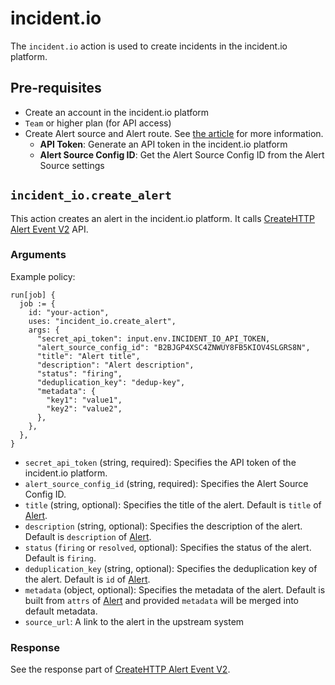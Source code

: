 # incident.io

The `incident.io` action is used to create incidents in the incident.io platform.

## Pre-requisites

- Create an account in the incident.io platform
- `Team` or higher plan (for API access)
- Create Alert source and Alert route. See [the article](https://incident.io/changelog/automatically-create-incidents-with-alerts) for more information.
  - **API Token**: Generate an API token in the incident.io platform
  - **Alert Source Config ID**: Get the Alert Source Config ID from the Alert Source settings

## `incident_io.create_alert`

This action creates an alert in the incident.io platform. It calls [CreateHTTP Alert Event V2](https://api-docs.incident.io/tag/Alert-Events-V2#operation/Alert%20Events%20V2_CreateHTTP) API.

### Arguments

Example policy:

```rego
run[job] {
  job := {
    id: "your-action",
    uses: "incident_io.create_alert",
    args: {
      "secret_api_token": input.env.INCIDENT_IO_API_TOKEN,
      "alert_source_config_id": "B2BJGP4XSC4ZNWUY8FB5KIOV4SLGRS8N",
      "title": "Alert title",
      "description": "Alert description",
      "status": "firing",
      "deduplication_key": "dedup-key",
      "metadata": {
        "key1": "value1",
        "key2": "value2",
      },
    },
  },
}
```

- `secret_api_token` (string, required): Specifies the API token of the incident.io platform.
- `alert_source_config_id` (string, required): Specifies the Alert Source Config ID.
- `title` (string, optional): Specifies the title of the alert. Default is `title` of [Alert](../../../docs/policy.md#alert).
- `description` (string, optional): Specifies the description of the alert. Default is `description` of [Alert](../../../docs/policy.md#alert).
- `status` (`firing` or `resolved`, optional): Specifies the status of the alert. Default is `firing`.
- `deduplication_key` (string, optional): Specifies the deduplication key of the alert. Default is `id` of [Alert](../../../docs/policy.md#alert).
- `metadata` (object, optional): Specifies the metadata of the alert. Default is built from `attrs` of [Alert](../../../docs/policy.md#alert) and provided `metadata` will be merged into default metadata.
- `source_url`: A link to the alert in the upstream system

### Response

See the response part of [CreateHTTP Alert Event V2](https://api-docs.incident.io/tag/Alert-Events-V2#operation/Alert%20Events%20V2_CreateHTTP).

